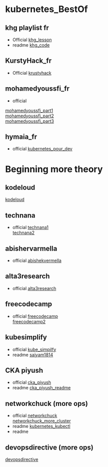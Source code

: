 # kubernetes_BestOf
## khg playlist fr
* Official
[khg_lesson](https://www.youtube.com/watch?v=6etW3hy7wjc&list=PL1CpaUw4aBIxTPvr5l_pKoHxI0Tz2qoyK)
* readme
[khg_code](https://github.com/SitrakaResearchAndPOC/kubernetes_BestOf/blob/main/khg/khgcode_final.rar)

## KurstyHack_fr
* Official
[krustyhack](https://www.youtube.com/playlist?list=PLd-VH3tQkoBcTPPPjnnSyAHdyupbMe96w)

## mohamedyoussfi_fr

* official

[mohamedyoussfi_part1](https://www.youtube.com/watch?v=QUzktpcjKCM&list=PLYXcqIV23kPnVvMDw1sGYzSBZW1RfDgkZ&index=11&pp=iAQB) </br>
[mohamedyoussfi_part2](https://www.youtube.com/watch?v=0XCk4ea856E&list=PLYXcqIV23kPnVvMDw1sGYzSBZW1RfDgkZ&index=12&pp=iAQB0gcJCa0JAYcqIYzv) </br>
[mohamedyoussfi_part3](https://www.youtube.com/watch?v=0jK-br9DVC8&list=PLYXcqIV23kPnVvMDw1sGYzSBZW1RfDgkZ&index=13&pp=iAQB)
</br>

## hymaia_fr 
* official
[kubernetes_pour_dev](https://www.youtube.com/watch?v=wzH0qIq1sjQ&t=249s&pp=ygURaGltYXlhIGt1YmVybmV0ZXPSBwkJrQkBhyohjO8%3D)

# Beginning more theory
## kodeloud
[kodeloud](https://www.youtube.com/watch?v=XuSQU5Grv1g)

## technana
* official
[technana1](https://www.youtube.com/watch?v=X48VuDVv0do&t=2433s&pp=ygUWdGVjaG5hbmEgKyBrdWJlcmVuZXRlcw%3D%3D) </br>
[technana2](https://www.youtube.com/watch?v=s_o8dwzRlu4&t=104s&pp=ygUWdGVjaG5hbmEgKyBrdWJlcmVuZXRlcw%3D%3D)

## abishervarmella
* official
[abishekvermella](https://www.youtube.com/watch?v=JoHUi9KvnOA&t=7330s&pp=ygUUYWJpc2hlayArIGt1YmVybmV0ZXM%3D)

## alta3research
* official
[alta3research](https://www.youtube.com/watch?v=MTHGoGUFpvE&t=1186s)

## freecodecamp 
* official
[freecodecamp](https://www.youtube.com/watch?v=kTp5xUtcalw&t=23s) </br>
[freecodecamp2](https://www.youtube.com/watch?v=Wf2eSG3owoA&pp=ygUKa3ViZXJuZXRlc9IHCQmtCQGHKiGM7w%3D%3D)

## kubesimplify
* official
[kube_simpilfy](https://www.youtube.com/watch?v=EV47Oxwet6Y&t=5265s&pp=ygUMa3ViZXJuZWV0ZXMg0gcJCa0JAYcqIYzv)
* readme
[saiyam1814](https://github.com/saiyam1814/Kubernetes-crash-course-2025)

## CKA piyush 
* official
[cka_piyush](https://www.youtube.com/playlist?list=PLl4APkPHzsUUOkOv3i62UidrLmSB8DcGC)
* readme
[cka_piyush_readme](https://github.com/piyushsachdeva/CKA-2024)

## networkchuck (more ops)
* official
[networkchuck](https://www.youtube.com/watch?v=7bA0gTroJjw&t=39s&pp=ygUZa3ViZXJuZXRlcyArIG5ldHdvcmtjaHVjaw%3D%3D) </br>
[networkchuck_more_cluster](https://www.youtube.com/watch?v=X9fSMGkjtug&t=232s&pp=ygUZa3ViZXJuZXRlcyArIG5ldHdvcmtjaHVja9IHCQmtCQGHKiGM7w%3D%3D)
* readme
[kubernetes_kubectl](https://github.com/SitrakaResearchAndPOC/kubectl_networkchuk/edit/main/readme.md)
* readme
## devopsdirective (more ops)
[devopsdirective](https://www.youtube.com/watch?v=2T86xAtR6Fo&t=3095s)
